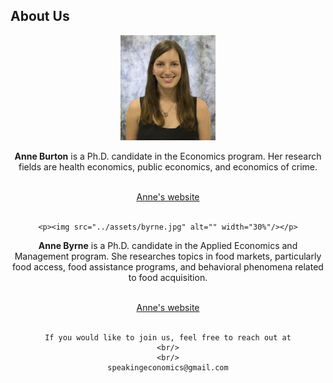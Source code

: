 <html lang="en">
  <head>
    <meta charset="utf-8">
    <meta name="description" content="About Us">
  
  </head>

        

<div class="page-header">
  <h2>About Us </h2>
</div>

<div class="row-fluid">
  <div class="span12">
  
  </div>
</div>
	
        
 <p><center><img src="../assets/burton.jpg" alt="" width="30%"/></p>

<p><strong>Anne Burton</strong> is a Ph.D. candidate in the Economics program. Her research fields are health economics, public economics, and economics of crime. </p>
<br/>
 <a href="https://annemburton.com">Anne's website</a>
    <br/>
    <br/>
    
    <p><img src="../assets/byrne.jpg" alt="" width="30%"/></p>
    
    
 <p><strong>Anne Byrne</strong> is a Ph.D. candidate in the Applied Economics and Management program. She researches topics in food markets, particularly food access, food assistance programs, and behavioral phenomena related to food acquisition. </p>
    <br/>
    <a href="https://www.econanne.com">Anne's website</a>
    <br/>
    <br/>

    
    If you would like to join us, feel free to reach out at
    <br/>
    <br/>
    speakingeconomics@gmail.com

 

<br/>
<br/>
<br/>

     
  <span id="lastModified"></span>

  

    
</html>